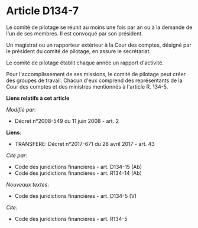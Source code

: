 # Article D134-7

Le comité de pilotage se réunit au moins une fois par an ou à la demande de l'un de ses membres. Il est convoqué par son
président. 

Un magistrat ou un rapporteur extérieur à la Cour des comptes, désigné par le président du comité de pilotage, en assure le
secrétariat. 

Le comité de pilotage établit chaque année un rapport d'activité. 

Pour l'accomplissement de ses missions, le comité de pilotage peut créer des groupes de travail. Chacun d'eux comprend des
représentants de la Cour des comptes et des ministres mentionnés à l'article R. 134-5.

**Liens relatifs à cet article**

_Modifié par_:

  - Décret n°2008-549 du 11 juin 2008 - art. 2

**Liens**:

  - TRANSFERE: Décret n°2017-671 du 28 avril 2017 - art. 43

_Cité par_:

  - Code des juridictions financières - art. D134-15 (Ab)
  - Code des juridictions financières - art. R134-14 (Ab)

_Nouveaux textes_:

  - Code des juridictions financières - art. D134-5 (V)

_Cite_:

  - Code des juridictions financières - art. R134-5
